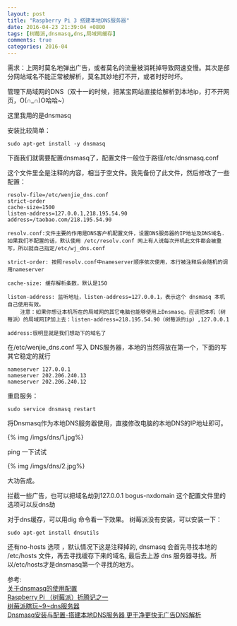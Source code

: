 ```yaml
---
layout: post
title: "Raspberry Pi 3 搭建本地DNS服务器"
date: 2016-04-23 21:39:04 +0800
tags: [树莓派,dnsmasq,dns,局域网缓存]
comments: true
categories: 2016-04
---
```

需求：上网时莫名地弹出广告，或者莫名的流量被消耗掉导致网速变慢。其次是部分网站域名不能正常被解析，莫名其妙地打不开，或者时好时坏。<!--more-->

管理下局域网的DNS（双十一的时候，把某宝网站直接给解析到本地ip，打不开网页，O(∩_∩)O哈哈~）

这里我用的是dnsmasq


安装比较简单：
```
sudo apt-get install -y dnsmasq
```

下面我们就需要配置dnsmasq了，配置文件一般位于路径/etc/dnsmasq.conf

这个文件里全是注释的内容，相当于空文件。我先备份了此文件，然后修改了一些配置：
```
resolv-file=/etc/wenjie_dns.conf
strict-order
cache-size=1500
listen-address=127.0.0.1,218.195.54.90
address=/taobao.com/218.195.54.90
```

```
resolv.conf:文件主要的作用是DNS客户机配置文件，设置DNS服务器的IP地址及DNS域名.如果我们不配置的话，默认使用 /etc/resolv.conf 网上有人说每次开机此文件都会被重写，所以就自己指定/etc/wj_dns.conf

strict-order: 按照resolv.conf中nameserver顺序依次使用，本行被注释后会随机的调用nameserver

cache-size: 缓存解析条数，默认是150

listen-address: 监听地址，listen-address=127.0.0.1，表示这个 dnsmasq 本机自己使用有效。
	注意：如果你想让本机所在的局域网的其它电脑也能够使用上Dnsmasq，应该把本机（树莓派）的局域网IP加上去：listen-address=218.195.54.90（树莓派的ip）,127.0.0.1

address:很明显就是我们想劫下的域名了
```

在/etc/wenjie_dns.conf 写入 DNS服务器，本地的当然得放在第一个，下面的写其它稳定的就行
```
nameserver 127.0.0.1
nameserver 202.206.240.13
nameserver 202.206.240.12
```

重启服务：
```
sudo service dnsmasq restart
```

将Dnsmasq作为本地DNS服务器使用，直接修改电脑的本地DNS的IP地址即可。

{% img /imgs/dns/1.jpg%}

ping 一下试试

{% img /imgs/dns/2.jpg%}  

大功告成。

拦截一些广告，也可以把域名劫到127.0.0.1 
bogus-nxdomain 这个配置文件里的选项可以反dns劫

对于dns缓存，可以用dig 命令看一下效果。
树莓派没有安装，可以安装一下：
```
sudo apt-get install dnsutils
```

还有no-hosts 选项 ，默认情况下这是注释掉的, dnsmasq 会首先寻找本地的 /etc/hosts 文件，再去寻找缓存下来的域名, 最后去上游 dns 服务器寻找。所以/etc/hosts才是dnsmasq第一个寻找的地方。

参考:  
[关于dnsmasq的使用配置](http://www.tuicool.com/articles/bUn2Uz)  
[Raspberry Pi （树莓派）折腾记之一](http://skypegnu1.blog.51cto.com/8991766/1641149)  
[树莓派瞎玩~9~dns服务器](http://www.xiaobaidonghui.cn/?p=400#more-400)  
[Dnsmasq安装与配置-搭建本地DNS服务器 更干净更快无广告DNS解析](http://www.freehao123.com/dnsmasq/)  
